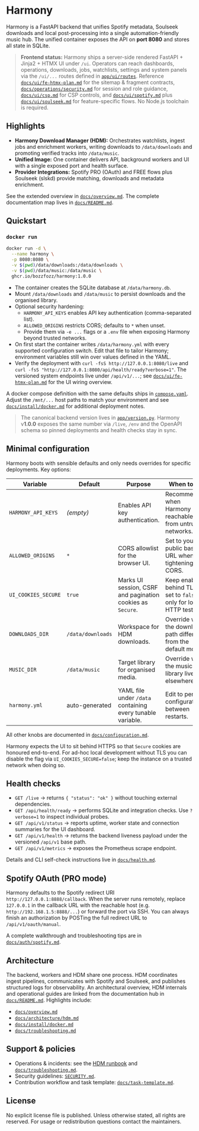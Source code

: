 # Harmony

Harmony is a FastAPI backend that unifies Spotify metadata, Soulseek downloads and local
post-processing into a single automation-friendly music hub. The unified container
exposes the API on **port 8080** and stores all state in SQLite.

> **Frontend status:** Harmony ships a server-side rendered FastAPI + Jinja2 + HTMX UI
> under `/ui`. Operators can reach dashboards, operations, downloads, jobs, watchlists,
> settings and system panels via the `/ui/...` routes defined in
> [`app/ui/routes`](app/ui/routes). Reference [`docs/ui/fe-htmx-plan.md`](docs/ui/fe-htmx-plan.md)
> for the sitemap & fragment contracts, [`docs/operations/security.md`](docs/operations/security.md)
> for session and role guidance, [`docs/ui/csp.md`](docs/ui/csp.md) for CSP controls, and
> [`docs/ui/spotify.md`](docs/ui/spotify.md) plus [`docs/ui/soulseek.md`](docs/ui/soulseek.md)
> for feature-specific flows. No Node.js toolchain is required.

## Highlights

- **Harmony Download Manager (HDM):** Orchestrates watchlists, ingest jobs and
  enrichment workers, writing downloads to `/data/downloads` and promoting verified
  tracks into `/data/music`.
- **Unified Image:** One container delivers API, background workers and UI with a single
  exposed port and health surface.
- **Provider Integrations:** Spotify PRO (OAuth) and FREE flows plus Soulseek (slskd)
  provide matching, downloads and metadata enrichment.

See the extended overview in [`docs/overview.md`](docs/overview.md).
The complete documentation map lives in [`docs/README.md`](docs/README.md).

## Quickstart

### `docker run`

```bash
docker run -d \
  --name harmony \
  -p 8080:8080 \
  -v $(pwd)/data/downloads:/data/downloads \
  -v $(pwd)/data/music:/data/music \
  ghcr.io/bozzfozz/harmony:1.0.0
```

- The container creates the SQLite database at `/data/harmony.db`.
- Mount `/data/downloads` and `/data/music` to persist downloads and the organised
  library.
- Optional security hardening:
  - `HARMONY_API_KEYS` enables API key authentication (comma-separated list).
  - `ALLOWED_ORIGINS` restricts CORS; defaults to `*` when unset.
  - Provide them via `-e ...` flags or a `.env` file when exposing Harmony
    beyond trusted networks.
- On first start the container writes `/data/harmony.yml` with every supported
  configuration switch. Edit that file to tailor Harmony; environment variables
  still win over values defined in the YAML.
- Verify the deployment with `curl -fsS http://127.0.0.1:8080/live` and
  `curl -fsS "http://127.0.0.1:8080/api/health/ready?verbose=1"`.
  The versioned system endpoints live under `/api/v1/...`; see
  [`docs/ui/fe-htmx-plan.md`](docs/ui/fe-htmx-plan.md) for the UI wiring overview.

A docker compose definition with the same defaults ships in
[`compose.yaml`](compose.yaml). Adjust the `/mnt/...` host paths to match your
environment and see [`docs/install/docker.md`](docs/install/docker.md) for
additional deployment notes.

> The canonical backend version lives in [`app/version.py`](app/version.py).
> Harmony v**1.0.0** exposes the same number via `/live`, `/env` and the
> OpenAPI schema so pinned deployments and health checks stay in sync.

## Minimal configuration

Harmony boots with sensible defaults and only needs overrides for specific
deployments. Key options:

| Variable | Default | Purpose | When to set |
| --- | --- | --- | --- |
| `HARMONY_API_KEYS` | _(empty)_ | Enables API key authentication. | Recommended when Harmony is reachable from untrusted networks. |
| `ALLOWED_ORIGINS` | `*` | CORS allowlist for the browser UI. | Set to your public base URL when tightening CORS. |
| `UI_COOKIES_SECURE` | `true` | Marks UI session, CSRF and pagination cookies as `Secure`. | Keep enabled behind TLS; set to `false` only for local HTTP testing. |
| `DOWNLOADS_DIR` | `/data/downloads` | Workspace for HDM downloads. | Override when the downloads path differs from the default mount. |
| `MUSIC_DIR` | `/data/music` | Target library for organised media. | Override when the music library lives elsewhere. |
| `harmony.yml` | auto-generated | YAML file under `/data` containing every tunable variable. | Edit to persist configuration between restarts. |

All other knobs are documented in [`docs/configuration.md`](docs/configuration.md).

Harmony expects the UI to sit behind HTTPS so that `Secure` cookies are honoured end-to-end.
For ad-hoc local development without TLS you can disable the flag via
`UI_COOKIES_SECURE=false`; keep the instance on a trusted network when doing so.

## Health checks

- `GET /live` → returns `{ "status": "ok" }` without touching external dependencies.
- `GET /api/health/ready` → performs SQLite and integration checks. Use `?verbose=1` to
  inspect individual probes.
- `GET /api/v1/status` → reports uptime, worker state and connection summaries for the UI dashboard.
- `GET /api/v1/health` → returns the backend liveness payload under the versioned `/api/v1` base path.
- `GET /api/v1/metrics` → exposes the Prometheus scrape endpoint.

Details and CLI self-check instructions live in [`docs/health.md`](docs/health.md).

## Spotify OAuth (PRO mode)

Harmony defaults to the Spotify redirect URI `http://127.0.0.1:8888/callback`. When the
server runs remotely, replace `127.0.0.1` in the callback URL with the reachable host
(e.g. `http://192.168.1.5:8888/...`) or forward the port via SSH. You can always finish
an authorization by POSTing the full redirect URL to `/api/v1/oauth/manual`.

A complete walkthrough and troubleshooting tips are in
[`docs/auth/spotify.md`](docs/auth/spotify.md).

## Architecture

The backend, workers and HDM share one process. HDM coordinates ingest pipelines,
communicates with Spotify and Soulseek, and publishes structured logs for observability.
An architectural overview, HDM internals and operational guides are linked from the
documentation hub in [`docs/README.md`](docs/README.md). Highlights include:

- [`docs/overview.md`](docs/overview.md)
- [`docs/architecture/hdm.md`](docs/architecture/hdm.md)
- [`docs/install/docker.md`](docs/install/docker.md)
- [`docs/troubleshooting.md`](docs/troubleshooting.md)

## Support & policies

- Operations & incidents: see the [HDM runbook](docs/operations/runbooks/hdm.md) and
  [`docs/troubleshooting.md`](docs/troubleshooting.md).
- Security guidelines: [`SECURITY.md`](SECURITY.md).
- Contribution workflow and task template: [`docs/task-template.md`](docs/task-template.md).

## License

No explicit license file is published. Unless otherwise stated, all rights are reserved.
For usage or redistribution questions contact the maintainers.
